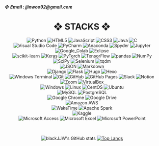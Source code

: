 <div align=left><h5>❖ Email : jjinwoo92@gmail.com</h1></div>

<div align=center><h1>❖ STACKS ❖</h1></div>

<div align=center>  
  <img alt="Python" src ="https://img.shields.io/badge/Python-FAFAFA.svg?&style=for-the-badge&logo=Python&logoColor=black"/>
  <img alt="HTML5" src ="https://img.shields.io/badge/HTML5-FAFAFA.svg?&style=for-the-badge&logo=HTML5&logoColor=black"/>
  <img alt="JavaScript" src ="https://img.shields.io/badge/JavaScript-FAFAFA.svg?&style=for-the-badge&logo=JavaScript&logoColor=black"/>
  <img alt="CSS3" src ="https://img.shields.io/badge/CSS3-FAFAFA.svg?&style=for-the-badge&logo=CSS3&logoColor=black"/>
  <img alt="Java" src ="https://img.shields.io/badge/Java-FAFAFA.svg?&style=for-the-badge&logo=Java&logoColor=black"/>
  <img alt="C" src ="https://img.shields.io/badge/C-FAFAFA.svg?&style=for-the-badge&logo=C&logoColor=black"/>   
  <br>
  
  <img alt="Visual Studio Code" src="https://img.shields.io/badge/VScode-FAFAFA.svg?&style=for-the-badge&logo=Visual%20Studio%20Code&logoColor=black"/>
  <img alt="PyCharm" src="https://img.shields.io/badge/PyCharm-FAFAFA.svg?&style=for-the-badge&logo=PyCharm&logoColor=black"/>
  <img alt="Anaconda" src="https://img.shields.io/badge/Anaconda-FAFAFA.svg?&style=for-the-badge&logo=Anaconda&logoColor=black"/>
  <img alt="Spyder" src="https://img.shields.io/badge/Spyder-FAFAFA.svg?&style=for-the-badge&logo=Spyder%20IDE&logoColor=black"/>
  <img alt="Jupyter" src="https://img.shields.io/badge/Jupyter-FAFAFA.svg?&style=for-the-badge&logo=Jupyter&logoColor=black"/>
  <img alt="Google_Colab" src="https://img.shields.io/badge/Colab-FAFAFA.svg?&style=for-the-badge&logo=Google%20Colab&logoColor=black"/>
  <img alt="Eclipse" src="https://img.shields.io/badge/Eclipse-FAFAFA.svg?&style=for-the-badge&logo=Eclipse%20IDE&logoColor=black"/>   
  <br>

  <img alt="scikit-learn" src ="https://img.shields.io/badge/scikit%20learn-FAFAFA.svg?&style=for-the-badge&logo=scikit-learn&logoColor=black"/>
  <img alt="Keras" src ="https://img.shields.io/badge/Keras-FAFAFA.svg?&style=for-the-badge&logo=Keras&logoColor=black"/>
  <img alt="PyTorch" src ="https://img.shields.io/badge/PyTorch-FAFAFA.svg?&style=for-the-badge&logo=PyTorch&logoColor=black"/>
  <img alt="TensorFlow" src ="https://img.shields.io/badge/TensorFlow-FAFAFA.svg?&style=for-the-badge&logo=TensorFlow&logoColor=black"/>
  <img alt="pandas" src ="https://img.shields.io/badge/pandas-FAFAFA.svg?&style=for-the-badge&logo=pandas&logoColor=black"/>
  <img alt="NumPy" src ="https://img.shields.io/badge/NumPy-FAFAFA.svg?&style=for-the-badge&logo=NumPy&logoColor=black"/>
  <img alt="SciPy" src ="https://img.shields.io/badge/SciPy-FAFAFA.svg?&style=for-the-badge&logo=SciPy&logoColor=black"/>
  <img alt="Selenium" src ="https://img.shields.io/badge/Selenium-FAFAFA.svg?&style=for-the-badge&logo=Selenium&logoColor=black"/>
  <img alt="tqdm" src ="https://img.shields.io/badge/tqdm-FAFAFA.svg?&style=for-the-badge&logo=tqdm&logoColor=black"/> 
  <br>

  <img alt="JSON" src ="https://img.shields.io/badge/JSON-FAFAFA.svg?&style=for-the-badge&logo=JSON&logoColor=black"/>
  <img alt="Markdown" src ="https://img.shields.io/badge/Markdown-FAFAFA.svg?&style=for-the-badge&logo=Markdown&logoColor=black"/>
  <br>

  <img alt="Django" src ="https://img.shields.io/badge/Django-FAFAFA.svg?&style=for-the-badge&logo=Django&logoColor=black"/>
  <img alt="Flask" src ="https://img.shields.io/badge/Flask-FAFAFA.svg?&style=for-the-badge&logo=Flask&logoColor=black"/>
  <img alt="Hugo" src ="https://img.shields.io/badge/Hugo-FAFAFA.svg?&style=for-the-badge&logo=Hugo&logoColor=black"/>
  <img alt="Hexo" src ="https://img.shields.io/badge/Hexo-FAFAFA.svg?&style=for-the-badge&logo=Hexo&logoColor=black"/>   
  <br>
  
  <img alt="Windows Terminal" src="https://img.shields.io/badge/Windows%20Terminal-FAFAFA.svg?&style=for-the-badge&logo=Windows%20Terminal&logoColor=black"/>
  <img alt="Git" src="https://img.shields.io/badge/Git-FAFAFA.svg?&style=for-the-badge&logo=Git&logoColor=black"/>
  <img alt="GitHub" src="https://img.shields.io/badge/GitHub-FAFAFA.svg?&style=for-the-badge&logo=GitHub&logoColor=black"/>
  <img alt="GitHub Pages" src="https://img.shields.io/badge/GitHub%20Pages-FAFAFA.svg?&style=for-the-badge&logo=GitHub%20Pages&logoColor=black"/>
  <img alt="Slack" src="https://img.shields.io/badge/Slack-FAFAFA.svg?&style=for-the-badge&logo=Slack&logoColor=black"/>
  <img alt="Notion" src="https://img.shields.io/badge/Notion-FAFAFA.svg?&style=for-the-badge&logo=Notion&logoColor=black"/>
  <img alt="Zoom" src="https://img.shields.io/badge/Zoom-FAFAFA.svg?&style=for-the-badge&logo=Zoom&logoColor=black"/>
  <img alt="VirtualBox" src="https://img.shields.io/badge/VirtualBox-FAFAFA.svg?&style=for-the-badge&logo=VirtualBox&logoColor=black"/>  
  <br>
  
  <img alt="Windows" src="https://img.shields.io/badge/Windows-FAFAFA.svg?&style=for-the-badge&logo=Windows&logoColor=black"/>
  <img alt="Linux" src="https://img.shields.io/badge/Linux-FAFAFA.svg?&style=for-the-badge&logo=Linux&logoColor=black"/>
  <img alt="CentOS" src="https://img.shields.io/badge/CentOS-FAFAFA.svg?&style=for-the-badge&logo=CentOS&logoColor=black"/> 
  <img alt="Ubuntu" src="https://img.shields.io/badge/Ubuntu-FAFAFA.svg?&style=for-the-badge&logo=Ubuntu&logoColor=black"/>  
  <br>
  
  <img alt="MySQL" src="https://img.shields.io/badge/MySQL-FAFAFA.svg?&style=for-the-badge&logo=MySQL&logoColor=black"/>
  <img alt="PostgreSQL" src="https://img.shields.io/badge/PostgreSQL-FAFAFA.svg?&style=for-the-badge&logo=PostgreSQL&logoColor=black"/>
  <br>

  <img alt="Google Chrome" src="https://img.shields.io/badge/Chrome-FAFAFA.svg?&style=for-the-badge&logo=Google%20Chrome&logoColor=black"/>
  <img alt="Google Drive" src="https://img.shields.io/badge/Google%20Drive-FAFAFA.svg?&style=for-the-badge&logo=Google%20Drive&logoColor=black"/>   
  <br>
  
  <img alt="Amazon AWS" src="https://img.shields.io/badge/AWS-FAFAFA.svg?&style=for-the-badge&logo=Amazon%20AWS&logoColor=black"/>
  <br>

  <img alt="WakaTime" src="https://img.shields.io/badge/WakaTime-FAFAFA.svg?&style=for-the-badge&logo=WakaTime&logoColor=black"/>
  <img alt="Apache Spark" src="https://img.shields.io/badge/Apache%20Spark-FAFAFA.svg?&style=for-the-badge&logo=Apache%20Spark&logoColor=black"/>
  <br>
  
  <img alt="Kaggle" src="https://img.shields.io/badge/Kaggle-FAFAFA.svg?&style=for-the-badge&logo=Kaggle&logoColor=black"/>
  <br>

  <img alt="Microsoft Access" src="https://img.shields.io/badge/Access-FAFAFA.svg?&style=for-the-badge&logo=Microsoft%20Access&logoColor=black"/>
  <img alt="Microsoft Excel" src="https://img.shields.io/badge/Excel-FAFAFA.svg?&style=for-the-badge&logo=Microsoft%20Excel&logoColor=black"/>
  <img alt="Microsoft PowerPoint" src="https://img.shields.io/badge/PowerPoint-FAFAFA.svg?&style=for-the-badge&logo=Microsoft%20PowerPoint&logoColor=black"/>
  <br>
  <br><br>
</div>

<div align=center>

  ![blackJJW's GitHub stats](https://github-readme-stats.vercel.app/api?username=blackJJW&show_icons=true&theme=dark)
  [![Top Langs](https://github-readme-stats.vercel.app/api/top-langs/?username=blackJJW&layout=compact&show_icons=true&theme=dark)](https://github.com/anuraghazra/github-readme-stats)
</div>
